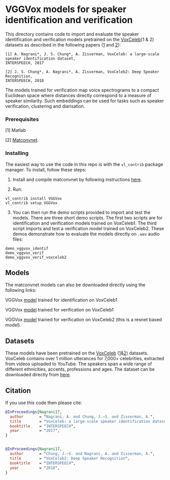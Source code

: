 # VGGVox models for speaker identification and verification

This directory contains code to import and evaluate the speaker identification and verification models pretrained on the [VoxCeleb](http://www.robots.ox.ac.uk/~vgg/data/voxceleb/)(1 & 2) datasets  as described in the following papers ([1](http://www.robots.ox.ac.uk/~vgg/publications/2017/Nagrani17/nagrani17.pdf) and [2](http://www.robots.ox.ac.uk/~vgg/publications/2018/Chung18a/chung18a.pdf)):

``` 
[1] A. Nagrani*, J. S. Chung*, A. Zisserman, VoxCeleb: a large-scale speaker identification dataset, 
INTERSPEECH, 2017

[2] J. S. Chung*, A. Nagrani*, A. Zisserman, VoxCeleb2: Deep Speaker Recognition, 
INTERSPEECH, 2018

``` 
The models trained for verification map voice spectrograms to a compact Euclidean
space where distances directly correspond to a measure
of speaker similarity. Such embeddings can be used for tasks such as speaker verification, clustering and diarisation.

### Prerequisites

[1] Matlab 

[2] [Matconvnet](http://www.vlfeat.org/matconvnet/).


### Installing

The easiest way to use the code in this repo is with the `vl_contrib` package 
manager.  To install, follow these steps: 

1. Install and compile matconvnet by following instructions [here](http://www.vlfeat.org/matconvnet/install/). 

2. Run:

```
vl_contrib install VGGVox
vl_contrib setup VGGVox
```
3. You can then run the demo scripts provided to import and test the models. There are three short demo scripts. The first two scripts are for identification and verification models trained on VoxCeleb1. The third script imports and test a verification model trained on VoxCeleb2. These demos demonstrate how to evaluate the models directly on `.wav` audio files:

```
demo_vggvox_identif 
demo_vggvox_verif 
demo_vggvox_verif_voxceleb2
```
## Models 
The matconvnet models can also be downloaded directly using the following links: 

VGGVox [model](http://www.robots.ox.ac.uk/~vgg/data/voxceleb/models/vggvox_ident_net.mat) trained for identification on VoxCeleb1 

VGGVox [model](http://www.robots.ox.ac.uk/~vgg/data/voxceleb/models/vggvox_ver_net.mat) trained for verification on VoxCeleb1 

VGGVox [model](http://www.robots.ox.ac.uk/~vgg/data/voxceleb2/ver_net.mat) trained for verification on VoxCeleb2 (this is a resnet based model). 


## Datasets 
These models have been pretrained on the [VoxCeleb](http://www.robots.ox.ac.uk/~vgg/data/voxceleb/) ([1](http://www.robots.ox.ac.uk/~vgg/data/voxceleb/vox1.html)&[2](http://www.robots.ox.ac.uk/~vgg/data/voxceleb/vox2.html)) datasets. VoxCeleb contains over 1 million utterances for 7,000+ celebrities, extracted from videos uploaded to YouTube. The speakers span a wide range of different ethnicities, accents, professions and ages. The dataset can be downloaded directly from [here](http://www.robots.ox.ac.uk/~vgg/data/voxceleb/).

## Citation
If you use this code then please cite:

```bibtex
@InProceedings{Nagrani17,
  author       = "Nagrani, A. and Chung, J.~S. and Zisserman, A.",
  title        = "VoxCeleb: a large-scale speaker identification dataset",
  booktitle    = "INTERSPEECH",
  year         = "2017",
}


@InProceedings{Nagrani17,
  author       = "Chung, J.~S. and Nagrani, A. and Zisserman, A.",
  title        = "VoxCeleb2: Deep Speaker Recognition",
  booktitle    = "INTERSPEECH",
  year         = "2018",
}
```
